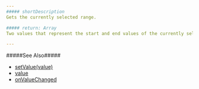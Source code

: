 ```yaml
---
##### shortDescription
Gets the currently selected range.

##### return: Array
Two values that represent the start and end values of the currently selected range.

---
```

#####See Also#####
- [setValue(value)](/api-reference/20%20Data%20Visualization%20Widgets/dxRangeSelector/3%20Methods/setValue(value).md '/Documentation/ApiReference/Data_Visualization_Widgets/dxRangeSelector/Methods/#setValuevalue')
- [value](/api-reference/20%20Data%20Visualization%20Widgets/dxRangeSelector/1%20Configuration/value.md '/Documentation/ApiReference/Data_Visualization_Widgets/dxRangeSelector/Configuration/#value')
- [onValueChanged](/api-reference/20%20Data%20Visualization%20Widgets/dxRangeSelector/1%20Configuration/onValueChanged.md '/Documentation/ApiReference/Data_Visualization_Widgets/dxRangeSelector/Configuration/#onValueChanged')